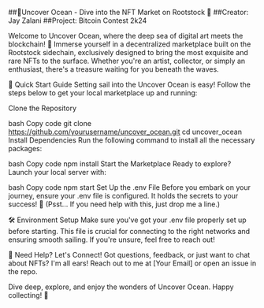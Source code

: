 ##🌊Uncover Ocean - Dive into the NFT Market on Rootstock 🌊
##Creator: Jay Zalani
##Project: Bitcoin Contest 2k24

Welcome to Uncover Ocean, where the deep sea of digital art meets the blockchain! 🐋 Immerse yourself in a decentralized marketplace built on the Rootstock sidechain, exclusively designed to bring the most exquisite and rare NFTs to the surface. Whether you're an artist, collector, or simply an enthusiast, there's a treasure waiting for you beneath the waves.

🚀 Quick Start Guide
Setting sail into the Uncover Ocean is easy! Follow the steps below to get your local marketplace up and running:

Clone the Repository

bash
Copy code
git clone https://github.com/yourusername/uncover_ocean.git
cd uncover_ocean
Install Dependencies
Run the following command to install all the necessary packages:

bash
Copy code
npm install
Start the Marketplace
Ready to explore? Launch your local server with:

bash
Copy code
npm start
Set Up the .env File
Before you embark on your journey, ensure your .env file is configured. It holds the secrets to your success! 🌟
(Psst... If you need help with this, just drop me a line.)

🛠 Environment Setup
Make sure you've got your .env file properly set up before starting. This file is crucial for connecting to the right networks and ensuring smooth sailing. If you're unsure, feel free to reach out!

💬 Need Help? Let's Connect!
Got questions, feedback, or just want to chat about NFTs? I'm all ears!
Reach out to me at [Your Email] or open an issue in the repo.

Dive deep, explore, and enjoy the wonders of Uncover Ocean. Happy collecting! 🐠
